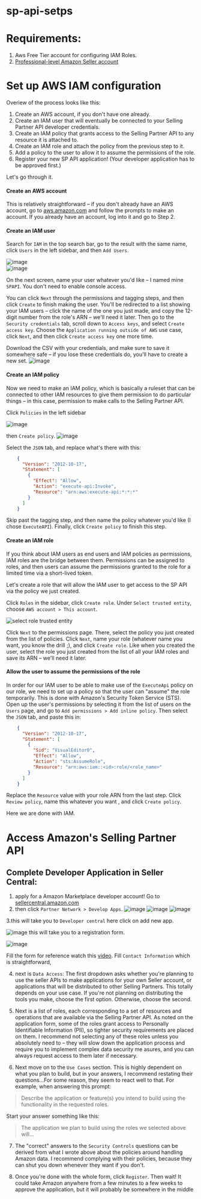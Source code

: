 # sp-api-setps

Requirements:
===================
1. Aws Free Tier account for configuring IAM Roles.
2. [Professional-level Amazon Seller account](https://sellercentral.amazon.com/)

[](#set-up-aws-iam-configuration)Set up AWS IAM configuration
===================

Overiew of the process looks like this:

1.  Create an AWS account, if you don't have one already.
2.  Create an IAM user that will eventually be connected to your Selling Partner API developer credentials.
3.  Create an IAM policy that grants access to the Selling Partner API to any resource it is attached to.
4.  Create an IAM role and attach the policy from the previous step to it.
5.  Add a policy to the user to allow it to assume the permissions of the role.
6.  Register your new SP API application! (Your developer application has to be approved first.)

Let's go through it.

#### [](#create-an-aws-account)Create an AWS account

This is relatively straightforward – if you don't already have an AWS account, go to [aws.amazon.com](https://aws.amazon.com) and follow the prompts to make an account. If you already have an account, log into it and go to Step 2.

#### [](#create-an-iam-user)Create an IAM user

Search for `IAM` in the top search bar, go to the result with the same name, click `Users` in the left sidebar, and then `Add Users`.

![image](https://user-images.githubusercontent.com/89484481/218149801-a9f73513-c3ba-45a6-84e6-4267beedd2e8.png)
</br>
![image](https://user-images.githubusercontent.com/89484481/218150193-9dafb239-ec10-4e38-9ed0-3c20f14772d5.png)


On the next screen, name your user whatever you'd like – I named mine `SPAPI`. You don't need to enable console access.

You can click `Next` through the permissions and tagging steps, and then click `Create` to finish making the user. You'll be redirected to a list showing your IAM users – click the name of the one you just made, and copy the 12-digit number from the role's ARN – we'll need it later. Then go to the `Security credentials` tab, scroll down to `Access keys`, and select `Create access key`. Choose the `Application running outside of AWS` use case, click `Next`, and then click `Create access key` one more time.

Download the CSV with your credentials, and make sure to save it somewhere safe – if you lose these credentials do, you'll have to create a new set.
![image](https://user-images.githubusercontent.com/89484481/218152185-87bab9fc-58db-428b-82d4-46a2146e863c.png)


#### [](#create-an-iam-policy)Create an IAM policy

Now we need to make an IAM policy, which is basically a ruleset that can be connected to other IAM resources to give them permission to do particular things – in this case, permission to make calls to the Selling Partner API.

Click `Policies` in the left sidebar

![image](https://user-images.githubusercontent.com/89484481/218152842-63d48a5e-b184-4e6c-bd7a-3a2b1942ac9b.png)


then `Create policy`. 
![image](https://user-images.githubusercontent.com/89484481/218153042-d73672b0-c36a-4ee1-8041-0ccd66dbd5dc.png)


Select the `JSON` tab, and replace what's there with this:
```json
    {
      "Version": "2012-10-17",
      "Statement": [
        {
          "Effect": "Allow",
          "Action": "execute-api:Invoke",
          "Resource": "arn:aws:execute-api:*:*:*"
        }
      ]
    }
```
    

Skip past the tagging step, and then name the policy whatever you'd like (I chose `ExecuteAPI`). Finally, click `Create policy` to finish this step.

#### [](#create-an-iam-role)Create an IAM role

If you think about IAM users as end users and IAM policies as permissions, IAM roles are the bridge between them. Permissions can be assigned to roles, and then users can assume the permissions granted to the role for a limited time via a short-lived token.

Let's create a role that will allow the IAM user to get access to the SP API via the policy we just created.

Click `Roles` in the sidebar, click `Create role`. Under `Select trusted entity`, choose `AWS account > This account`.

![select role trusted entity](https://user-images.githubusercontent.com/89484481/218148724-bd7fa5b1-4dfd-41c8-9129-a6acffed4715.png)

Click `Next` to the permissions page. There, select the policy you just created from the list of policies. Click `Next`, name your role (whatever name you want, you know the drill ;), and click `Create role`. Like when you created the user, select the role you just created from the list of all your IAM roles and save its ARN – we'll need it later.

#### [](#allow-the-user-to-assume-the-permissions-of-the-role)Allow the user to assume the permissions of the role

In order for our IAM user to be able to make use of the `ExecuteApi` policy on our role, we need to set up a policy so that the user can "assume" the role temporarily. This is done with Amazon's Security Token Service (STS). Open up the user's permissions by selecting it from the list of users on the `Users` page, and go to `Add permissions > Add inline policy`. Then select the `JSON` tab, and paste this in:

```json
    {
      "Version": "2012-10-17",
      "Statement": [
        {
          "Sid": "VisualEditor0",
          "Effect": "Allow",
          "Action": "sts:AssumeRole",
          "Resource": "arn:aws:iam::<id>:role/<role_name>"
        }
      ]
    }
```
    

Replace the `Resource` value with your role ARN from the last step. Click `Review policy`, name this whatever you want , and click `Create policy`.

Here we are done with IAM.

Access Amazon's Selling Partner API 
===================
## Complete Developer Application in Seller Central:
1. apply for a Amazon Marketplace developer account! Go to [sellercentral.amazon.com](https://sellercentral.amazon.com)
2. then click `Partner Network > Develop Apps`.
![image](https://user-images.githubusercontent.com/89484481/218136662-57146edf-25b9-46a0-b85d-f5dda18947a4.png)
![image](https://user-images.githubusercontent.com/89484481/218136791-8974ae04-7658-4adf-b446-a678e2d85edd.png)
![image](https://user-images.githubusercontent.com/89484481/218137154-9201c969-224b-48bd-8ebd-ac1f1c8d9025.png)

3.this will take you to `Developer central` here click on add new app.

 ![image](https://user-images.githubusercontent.com/89484481/217552820-109fa024-4819-42a7-8eb6-eeffdc8b91ec.png)
 this will take you to a registration  form.

![image](https://user-images.githubusercontent.com/89484481/218138206-941f2dd0-2a28-4751-b86b-5e03e09688c5.png)

Fill the form for reference watch this [video](https://youtu.be/KSjPTqNBlGc?list=PLyrrqKCT7jFKENJO9n_Y68-5o2GZLgLUU&t=235). 
Fill `Contact Information` which is straightforward, 


4. next is  `Data Access`:
The first dropdown asks whether you're planning to use the seller APIs to make applications for your own Seller account, or applications that will be distributed to other Selling Partners. This totally depends on your use case. If you're not planning on distributing the tools you make, choose the first option. Otherwise, choose the second.

5. Next is a list of roles, each corresponding to a set of resources and operations that are available via the Selling Partner API. As noted on the application form, some of the roles grant access to Personally Identifiable Information (PII), so tighter security requirements are placed on them. I recommend not selecting any of these roles unless you absolutely need to – they will slow down the application process and require you to implement complex data security me asures, and you can always request access to them later if necessary.

6. Next move on to the `Use Cases` section. This is highly dependent on what you plan to build, but in your answers, I recommend restating their questions...For some reason, they seem to react well to that. For example, when answering this prompt:

> Describe the application or feature(s) you intend to build using the functionality in the requested roles.

Start your answer something like this:

> The application we plan to build using the roles we selected above will...

7. The "correct" answers to the `Security Controls` questions can be derived from what I wrote above about the policies around handling Amazon data. I recommend complying with their policies, because they can shut you down whenever they want if you don't.

8. Once you're done with the whole form, click `Register`. Then  wait! It could take Amazon anywhere from a few minutes to a few weeks to approve the application, but it will probably be somewhere in the middle







